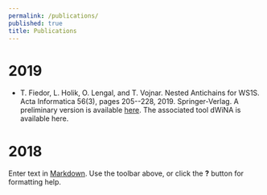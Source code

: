 ```yaml
---
permalink: /publications/
published: true
title: Publications
---
```

# 2019

* T. Fiedor, L. Holik, O. Lengal, and T. Vojnar. Nested Antichains for WS1S. Acta Informatica 56(3), pages 205--228, 2019. Springer-Verlag. A preliminary version is available [here](publications/fhlv-acta-19-ws1s-dwina.pdf). The associated tool dWiNA is available here.

# 2018

Enter text in [Markdown](http://daringfireball.net/projects/markdown/). Use the toolbar above, or click the **?** button for formatting help.
